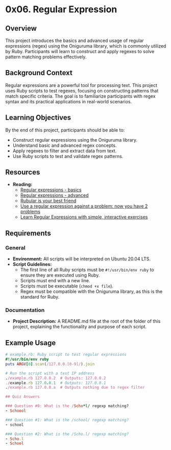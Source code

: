 # 0x06. Regular Expression

## Overview

This project introduces the basics and advanced usage of regular expressions (regex) using the Oniguruma library, which is commonly utilized by Ruby. Participants will learn to construct and apply regexes to solve pattern matching problems effectively.

## Background Context

Regular expressions are a powerful tool for processing text. This project uses Ruby scripts to test regexes, focusing on constructing patterns that match specific criteria. The goal is to familiarize participants with regex syntax and its practical applications in real-world scenarios.

## Learning Objectives

By the end of this project, participants should be able to:

- Construct regular expressions using the Oniguruma library.
- Understand basic and advanced regex concepts.
- Apply regexes to filter and extract data from text.
- Use Ruby scripts to test and validate regex patterns.

## Resources

- **Reading:**
  - [Regular expressions - basics](#)
  - [Regular expressions - advanced](#)
  - [Rubular is your best friend](http://rubular.com)
  - [Use a regular expression against a problem: now you have 2 problems](#)
  - [Learn Regular Expressions with simple, interactive exercises](#)

## Requirements

### General

- **Environment:** All scripts will be interpreted on Ubuntu 20.04 LTS.
- **Script Guidelines:**
  - The first line of all Ruby scripts must be `#!/usr/bin/env ruby` to ensure they are executed using Ruby.
  - Scripts must end with a new line.
  - Scripts must be executable (`chmod +x file`).
  - Regex must be compatible with the Oniguruma library, as this is the standard for Ruby.

### Documentation

- **Project Description:** A README.md file at the root of the folder of this project, explaining the functionality and purpose of each script.

## Example Usage

```ruby
# example.rb: Ruby script to test regular expressions
#!/usr/bin/env ruby
puts ARGV[0].scan(/127.0.0.[0-9]/).join

# Run the script with a test IP address
./example.rb 127.0.0.2  # Outputs: 127.0.0.2
./example.rb 127.0.0.1  # Outputs: 127.0.0.1
./example.rb 127.0.0.a  # Outputs nothing due to regex filter

## Quiz Answers

### Question #0: What is the /Scho*l/ regexp matching?
- Schoool

### Question #1: What is the /school/ regexp matching?
- school

### Question #2: What is the /Scho.l/ regexp matching?
- Scho.l
- School
